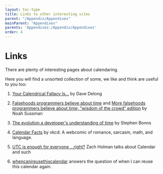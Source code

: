 ```yaml
---
layout: toc-type
title: Links to other interesting sites
parent: "/Appendix/Appendixes"
mainParent: "Appendixes"
parents: 'Appendixes:/Appendix/Appendixes'
order: 4
---
```


# Links

There are plenty of interesting pages about calendaring.

Here you will find a unsorted collection of some, we like and think are useful to you too:

1. [Your Calendrical Fallacy Is...](http://yourcalendricalfallacyis.com/) by Dave Delong

2. [Falsehoods programmers believe about time](http://infiniteundo.com/post/25326999628/falsehoods-programmers-believe-about-time) and [More falsehoods programmers believe about time; “wisdom of the crowd” edition](http://infiniteundo.com/post/25509354022/more-falsehoods-programmers-believe-about-time) by Noah Sussman

3. [The evolution a developer's understanding of time](https://twitter.com/stephenbinns/status/842330300000665601) by Stephen Bonns

4. [Calendar Facts](https://xkcd.com/1930/) by xkcd: A webcomic of romance, sarcasm, math, and language.

5. [UTC is enough for everyone ...right?](https://zachholman.com/talk/utc-is-enough-for-everyone-right) Zach Holman talks about   Calendar and such 

6. [whencanireusethiscalendar](https://www.whencanireusethiscalendar.com/) answers the question of when I can reuse this calendar again.